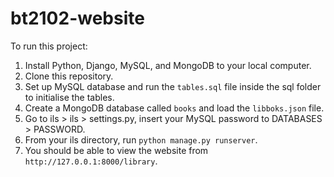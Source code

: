 # bt2102-website

To run this project:

1. Install Python, Django, MySQL, and MongoDB to your local computer.
2. Clone this repository.
3. Set up MySQL database and run the `tables.sql` file inside the sql folder to initialise the tables.
4. Create a MongoDB database called `books` and load the `libboks.json` file.
5. Go to ils > ils > settings.py, insert your MySQL password to DATABASES > PASSWORD.
6. From your ils directory, run `python manage.py runserver`.
7. You should be able to view the website from `http://127.0.0.1:8000/library`.
